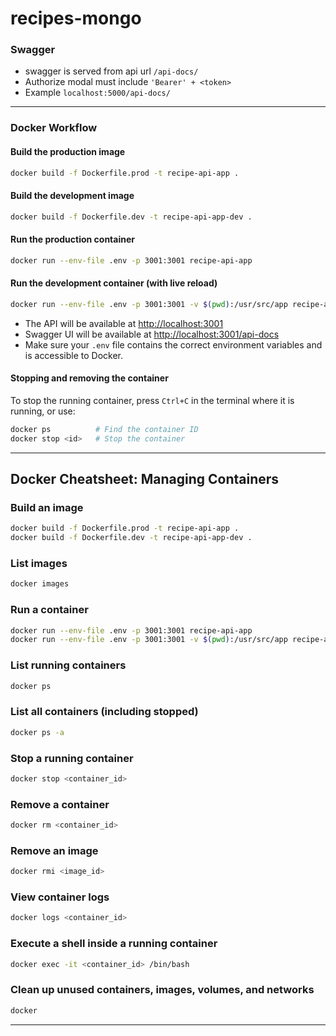# recipes-mongo

### Swagger
- swagger is served from api url ```/api-docs/```
- Authorize modal must include ```'Bearer' + <token>```
- Example ```localhost:5000/api-docs/```

---

### Docker Workflow

#### Build the production image

```sh
docker build -f Dockerfile.prod -t recipe-api-app .
```

#### Build the development image

```sh
docker build -f Dockerfile.dev -t recipe-api-app-dev .
```

#### Run the production container

```sh
docker run --env-file .env -p 3001:3001 recipe-api-app
```

#### Run the development container (with live reload)

```sh
docker run --env-file .env -p 3001:3001 -v $(pwd):/usr/src/app recipe-api-app-dev
```

- The API will be available at [http://localhost:3001](http://localhost:3001)
- Swagger UI will be available at [http://localhost:3001/api-docs](http://localhost:3001/api-docs)
- Make sure your `.env` file contains the correct environment variables and is accessible to Docker.

#### Stopping and removing the container

To stop the running container, press `Ctrl+C` in the terminal where it is running, or use:

```sh
docker ps          # Find the container ID
docker stop <id>   # Stop the container
```

---

## Docker Cheatsheet: Managing Containers

### Build an image
```sh
docker build -f Dockerfile.prod -t recipe-api-app .
docker build -f Dockerfile.dev -t recipe-api-app-dev .
```

### List images
```sh
docker images
```

### Run a container
```sh
docker run --env-file .env -p 3001:3001 recipe-api-app
docker run --env-file .env -p 3001:3001 -v $(pwd):/usr/src/app recipe-api-app-dev
```

### List running containers
```sh
docker ps
```

### List all containers (including stopped)
```sh
docker ps -a
```

### Stop a running container
```sh
docker stop <container_id>
```

### Remove a container
```sh
docker rm <container_id>
```

### Remove an image
```sh
docker rmi <image_id>
```

### View container logs
```sh
docker logs <container_id>
```

### Execute a shell inside a running container
```sh
docker exec -it <container_id> /bin/bash
```

### Clean up unused containers, images, volumes, and networks
```sh
docker
```

---

